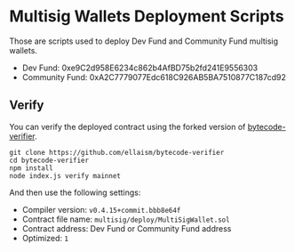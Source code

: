 # Multisig Wallets Deployment Scripts

Those are scripts used to deploy Dev Fund and Community Fund multisig wallets.

* Dev Fund: 0xe9C2d958E6234c862b4AfBD75b2fd241E9556303
* Community Fund: 0xA2C7779077Edc618C926AB5BA7510877C187cd92

## Verify

You can verify the deployed contract using the forked version of [bytecode-verifier](https://github.com/ellaism/bytecode-verifier).

```
git clone https://github.com/ellaism/bytecode-verifier
cd bytecode-verifier
npm install
node index.js verify mainnet
```

And then use the following settings:

* Compiler version: `v0.4.15+commit.bbb8e64f`
* Contract file name: `multisig/deploy/MultiSigWallet.sol`
* Contract address: Dev Fund or Community Fund address
* Optimized: `1`
